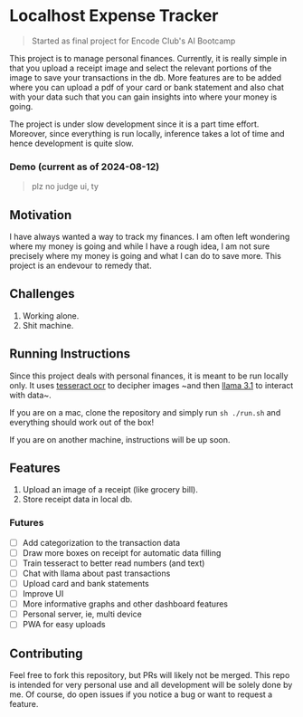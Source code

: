 # Localhost Expense Tracker
> Started as final project for Encode Club's AI Bootcamp

This project is to manage personal finances. Currently, it is really simple in that you upload a receipt image and select the relevant portions of the image to save your transactions in the db. More features are to be added where you can upload a pdf of your card or bank statement and also chat with your data such that you can gain insights into where your money is going.

The project is under slow development since it is a part time effort. Moreover, since everything is run locally, inference takes a lot of time and hence development is quite slow.

### Demo (current as of 2024-08-12)
> plz no judge ui, ty



## Motivation

I have always wanted a way to track my finances. I am often left wondering where my money is going and while I have a rough idea, I am not sure precisely where my money is going and what I can do to save more. This project is an endevour to remedy that.

## Challenges

1. Working alone.
2. Shit machine.

## Running Instructions

Since this project deals with personal finances, it is meant to be run locally only. It uses [tesseract ocr](https://github.com/tesseract-ocr/tesseract) to decipher images ~and then [llama 3.1](https://ollama.com/library/llama3.1) to interact with data~.

If you are on a mac, clone the repository and simply run `sh ./run.sh` and everything should work out of the box!

If you are on another machine, instructions will be up soon.

## Features

1. Upload an image of a receipt (like grocery bill).
2. Store receipt data in local db.

### Futures

- [ ] Add categorization to the transaction data
- [ ] Draw more boxes on receipt for automatic data filling
- [ ] Train tesseract to better read numbers (and text)
- [ ] Chat with llama about past transactions
- [ ] Upload card and bank statements
- [ ] Improve UI
- [ ] More informative graphs and other dashboard features
- [ ] Personal server, ie, multi device
- [ ] PWA for easy uploads

## Contributing

Feel free to fork this repository, but PRs will likely not be merged. This repo is intended for very personal use and all development will be solely done by me. Of course, do open issues if you notice a bug or want to request a feature.